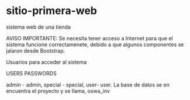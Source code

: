 # sitio-primera-web
sistema web de una tienda 

AVISO IMPORTANTE: Se necesita tener acceso a Internet para que el sistema funcione correctamenete, debido a que algunos componentes se jalaron desde Bootstrap.

Usuarios para acceder al sistema

USERS      PASSWORDS

admin - admin, 
special - special,
user-  user.
La base de datos se en encuentra el proyecto y se llama, oswa_inv
